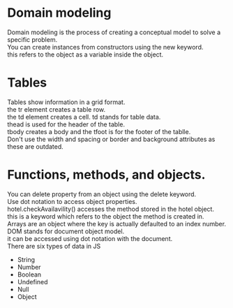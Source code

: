 # Domain modeling  
Domain modeling is the process of creating a conceptual model to solve a specific problem.  
You can create instances from constructors using the new keyword.  
this refers to the object as a variable inside the object.  

# Tables  
Tables show information in a grid format.  
the tr element creates a table row.  
the td element creates a cell. td stands for table data.  
thead is used for the header of the table.  
tbody creates a body and the tfoot is for the footer of the tablle.  
Don't use the width and spacing or border and background attributes as these are outdated.  

# Functions, methods, and objects.  
You can delete property from an object using the delete keyword.  
Use dot notation to access object properties.  
hotel.checkAvailavility() accesses the method stored in the hotel object.  
this is a keyword which refers to the object the method is created in.  
Arrays are an object where the key is actually defaulted to an index number.  
DOM stands for document object model.  
it can be accessed using dot notation with the document.  
There are six types of data in JS  
* String 
* Number  
* Boolean  
* Undefined  
* Null  
* Object  